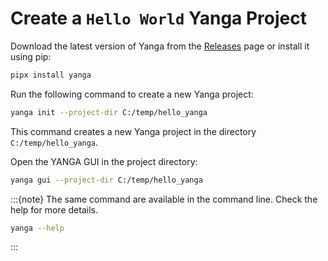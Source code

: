 # Create a `Hello World` Yanga Project

Download the latest version of Yanga from the [Releases](https://github.com/cuinixam/yanga/releases/latest) page or install it using pip:

```bash
pipx install yanga
```

Run the following command to create a new Yanga project:

```bash
yanga init --project-dir C:/temp/hello_yanga
```

This command creates a new Yanga project in the directory `C:/temp/hello_yanga`.

Open the YANGA GUI in the project directory:

```bash
yanga gui --project-dir C:/temp/hello_yanga
```

:::{note}
The same command are available in the command line. Check the help for more details.

```bash
yanga --help
```

:::
